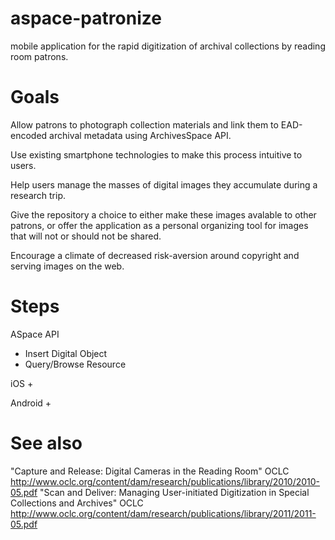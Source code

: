 aspace-patronize
================

mobile application for the rapid digitization of archival collections by reading room patrons.

Goals
=====

Allow patrons to photograph collection materials and link them to EAD-encoded archival metadata using ArchivesSpace API. 

Use existing smartphone technologies to make this process intuitive to users.

Help users manage the masses of digital images they accumulate during a research trip.

Give the repository a choice to either make these images avalable to other patrons, or offer the application as a personal organizing tool for images that will not or should not be shared.

Encourage a climate of decreased risk-aversion around copyright and serving images on the web.


Steps
====

ASpace API 
  + Insert Digital Object
  + Query/Browse Resource
  
iOS
  + 
  
Android
  + 

See also
=========

"Capture and Release: Digital Cameras in the Reading Room" OCLC http://www.oclc.org/content/dam/research/publications/library/2010/2010-05.pdf
"Scan and Deliver: Managing User-initiated Digitization in Special Collections and Archives" OCLC http://www.oclc.org/content/dam/research/publications/library/2011/2011-05.pdf
